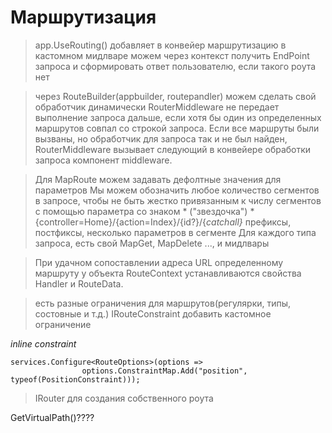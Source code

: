 # Маршрутизация

> app.UseRouting() добавляет в конвейер маршрутизацию
> в кастомном мидлваре можем через контекст получить EndPoint запроса и сформировать ответ пользователю, если такого роута нет

> через RouteBuilder(appbuilder, routeрandler) можем сделать свой обработчик динамически
> RouterMiddleware не передает выполнение запроса дальше, если хотя бы один из определенных маршрутов совпал со строкой запроса.
> Если все маршруты были вызваны, но обработчик для запроса так и не был найден, RouterMiddleware вызывает следующий в конвейере обработки запроса компонент middleware.

> Для MapRoute можем задавать дефолтные значения для параметров
> Мы можем обозначить любое количество сегментов в запросе, чтобы не быть жестко привязанным к числу сегментов с помощью параметра со знаком * ("звездочка")
*{controller=Home}/{action=Index}/{id?}/{*catchall}*
> префиксы, постфиксы, несколько параметров в сегменте
> Для каждого типа запроса, есть свой MapGet, MapDelete ..., и мидлвары

> При удачном сопоставлении адреса URL определенному маршруту у объекта RouteContext устанавливаются свойства Handler и RouteData.

> есть разные ограничения для маршрутов(регулярки, типы, состовные и т.д.)
> IRouteConstraint добавить кастомное ограничение

*inline constraint*
```
services.Configure<RouteOptions>(options =>
                options.ConstraintMap.Add("position", typeof(PositionConstraint)));
```

> IRouter для создания собственного роута

GetVirtualPath()????